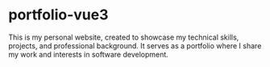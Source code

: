 # portfolio-vue3
This is my personal website, created to showcase my technical skills, projects, and professional background. It serves as a portfolio where I share my work and interests in software development.
